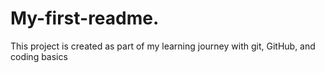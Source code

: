 # My-first-readme.
This project is created as part of my learning journey with git, GitHub, and coding basics
